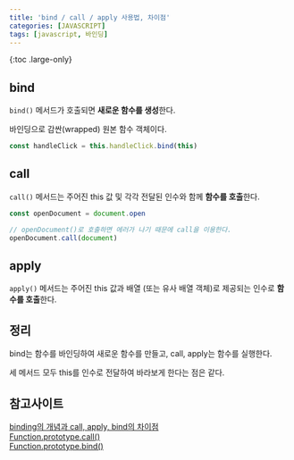 ```yaml
---
title: 'bind / call / apply 사용법, 차이점'
categories: [JAVASCRIPT]
tags: [javascript, 바인딩]
---
```


{:toc .large-only}

## bind

`bind()` 메서드가 호출되면 **새로운 함수를 생성**한다.

바인딩으로 감싼(wrapped) 원본 함수 객체이다.

```js
const handleClick = this.handleClick.bind(this)
```

## call

`call()` 메서드는 주어진 this 값 및 각각 전달된 인수와 함께 **함수를 호출**한다.

```js
const openDocument = document.open

// openDocument()로 호출하면 에러가 나기 때문에 call을 이용한다.
openDocument.call(document)
```

## apply

`apply()` 메서드는 주어진 this 값과 배열 (또는 유사 배열 객체)로 제공되는 인수로 **함수를 호출**한다.

## 정리

bind는 함수를 바인딩하여 새로운 함수를 만들고, call, apply는 함수를 실행한다.

세 메서드 모두 this를 인수로 전달하여 바라보게 한다는 점은 같다.

## 참고사이트

[binding의 개념과 call, apply, bind의 차이점](https://wooooooak.github.io/javascript/2018/12/08/call,apply,bind/)<br/>
[Function.prototype.call()](https://developer.mozilla.org/ko/docs/Web/JavaScript/Reference/Global_Objects/Function/call)<br/>
[Function.prototype.bind()](https://developer.mozilla.org/ko/docs/Web/JavaScript/Reference/Global_Objects/Function/bind)
